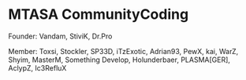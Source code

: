 MTASA CommunityCoding
=====================

Founder:
Vandam, StiviK, Dr.Pro

Member:
Toxsi, Stockler, SP33D, iTzExotic, Adrian93, PewX, kai, WarZ, Shyim, MasterM, Something Develop, Holunderbaer, PLASMA[GER], AclypZ, Ic3RefluX
